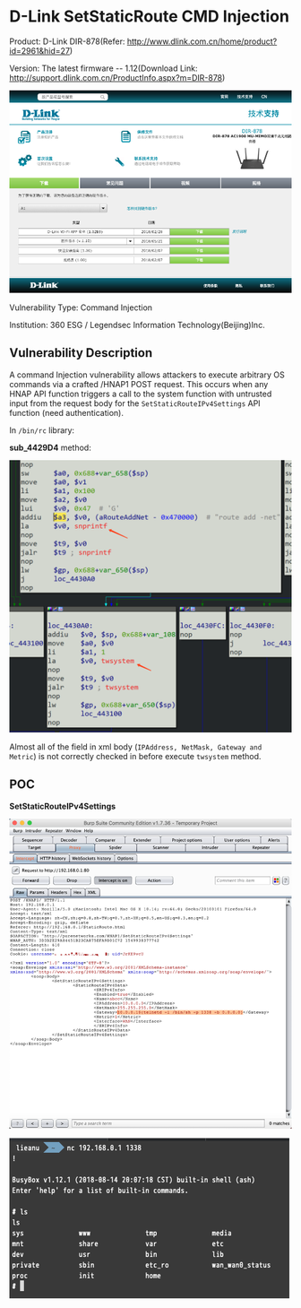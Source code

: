 # D-Link SetStaticRoute CMD Injection

Product: D-Link DIR-878(Refer: http://www.dlink.com.cn/home/product?id=2961&hid=27)

Version: The latest firmware -- 1.12(Download Link: http://support.dlink.com.cn/ProductInfo.aspx?m=DIR-878)

![](imgs/2019-02-11-12-07-36.png)

Vulnerability Type: Command Injection

Institution: 360 ESG / Legendsec Information Technology(Beijing)Inc.

## Vulnerability Description

A command Injection vulnerability allows attackers to execute arbitrary OS commands via a crafted /HNAP1 POST request. This occurs when any HNAP API function triggers a call to the system function with untrusted input from the request body for the `SetStaticRouteIPv4Settings` API function (need authentication).


In `/bin/rc` library:

**sub_4429D4** method:

![](imgs/2019-02-12-11-38-14.png)


Almost all of the field in xml body (`IPAddress, NetMask, Gateway and Metric`) is not correctly checked in before execute `twsystem` method.


## POC

**SetStaticRouteIPv4Settings**

![](imgs/2019-02-12-10-27-04.png)


![](imgs/2019-02-12-10-27-50.png)